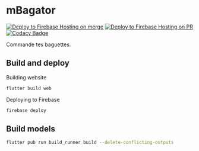 # mBagator

[![Deploy to Firebase Hosting on merge](https://github.com/arthuRHD/bagator/actions/workflows/firebase-hosting-merge.yml/badge.svg)](https://github.com/arthuRHD/bagator/actions/workflows/firebase-hosting-merge.yml)
[![Deploy to Firebase Hosting on PR](https://github.com/arthuRHD/bagator/actions/workflows/firebase-hosting-pull-request.yml/badge.svg)](https://github.com/arthuRHD/bagator/actions/workflows/firebase-hosting-pull-request.yml)
[![Codacy Badge](https://app.codacy.com/project/badge/Grade/5d9bd13c9c3945069e99eef59713d8f7)](https://www.codacy.com/gh/arthuRHD/bagator/dashboard?utm_source=github.com&amp;utm_medium=referral&amp;utm_content=arthuRHD/bagator&amp;utm_campaign=Badge_Grade)

Commande tes baguettes.

## Build and deploy

Building website

```sh
flutter build web
```

Deploying to Firebase

```sh
firebase deploy
```

## Build models

```sh
flutter pub run build_runner build --delete-conflicting-outputs
```
